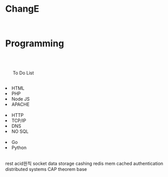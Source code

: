 # ChangE
<br>
<h1> Programming</h1>
<br>
<br>
<ul>To Do List</ul>
<br>
<li>   HTML </li>
<li>   PHP </li>
<li>  Node JS </li>
<li>  APACHE </li>
<br>
<li>  HTTP </li>
<li>  TCP/IP </li>
<li>  DNS </li>
<li>  NO SQL</li>
<br>
<li>  Go</li>
<li>  Python</li>
<br>

rest
acid원칙
socket
data storage 
cashing
redis
mem cached
authentication
distributed systems
CAP theorem
base 
